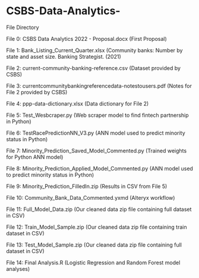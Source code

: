 # CSBS-Data-Analytics-

File Directory

File 0: CSBS Data Analytics 2022 - Proposal.docx (First Proposal)

File 1: Bank_Listing_Current_Quarter.xlsx (Community banks: Number by state and asset size. Banking Strategist. (2021)

File 2: current-community-banking-reference.csv (Dataset provided by CSBS)

File 3: currentcommunitybankingreferencedata-notestousers.pdf (Notes for File 2 provided by CSBS)

File 4: ppp-data-dictionary.xlsx (Data dictionary for File 2)

File 5: Test_Wesbcraper.py (Web scraper model to find fintech partnership in Python)

File 6: TestRacePredictionNN_V3.py (ANN model used to predict minority status in Python)

File 7: Minority_Prediction_Saved_Model_Commented.py (Trained weights for Python ANN model)

File 8: Minority_Prediction_Applied_Model_Commented.py (ANN model used to predict minority status in Python)

File 9: Minority_Prediction_FilledIn.zip (Results in CSV from File 5)

File 10: Community_Bank_Data_Commented.yxmd (Alteryx workflow)

File 11: Full_Model_Data.zip (Our cleaned data zip file containing full dataset in CSV)

File 12: Train_Model_Sample.zip (Our cleaned data zip file containing train dataset in CSV)

File 13: Test_Model_Sample.zip (Our cleaned data zip file containing full dataset in CSV)

File 14: Final Analysis.R (Logistic Regression and Random Forest model analyses)
